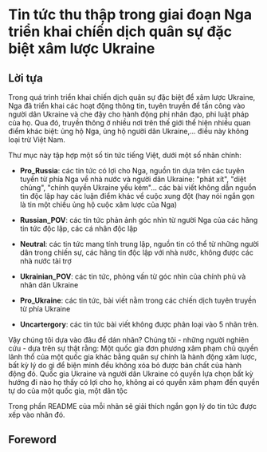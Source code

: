 # Tin tức thu thập trong giai đoạn Nga triển khai chíến dịch quân sự đặc biệt xâm lược Ukraine

## Lời tựa

Trong quá trình triển khai chiến dịch quân sự đặc biệt để xâm lược Ukraine, Nga đã triển khai các hoạt động thông tin, tuyên truyền để tấn công vào người dân Ukraine và che đậy cho hành động phi nhân đạo, phi luật pháp của họ. Qua đó, truyền thông ở nhiều nơi trên thế giới thể hiện nhiều quan điểm khác biệt: ủng hộ Nga, ủng hộ người dân Ukraine,... điều này không loại trừ Việt Nam.

Thư mục này tập hợp một số tin tức tiếng Việt, dưới một số nhãn chính:

+ __Pro_Russia__: các tin tức có lợi cho Nga, nguồn tin dựa trên các tuyên tuyền từ phía Nga về nhà nước và người dân Ukraine: "phát xít", "diệt chủng", "chính quyền Ukraine yếu kém"... các bài viết không dẫn nguồn tin độc lập hay các luận điểm khác về cuộc xung đột (hay nói ngắn gọn là tin một chiều ủng hộ cuộc xâm lược của Nga)

+ __Russian_POV__: các tin tức phản ảnh góc nhìn từ người Nga của các hãng tin tức độc lập, các cá nhân độc lập

+ __Neutral__: các tin tức mang tính trung lập, nguồn tin có thể  từ những người dân trong chiến sự, các hãng tin độc lập với nhà nước, không được các nhà nước tài trợ

+ __Ukrainian_POV__: các tin tức, phỏng vấn từ góc nhìn của chính phủ và nhân dân Ukraine

+ __Pro_Ukraine__: các tin tức, bài viết nằm trong các chiến dịch tuyên truyền từ phía Ukraine

+ __Uncartergory__: các tin tức bài viết không được phân loại vào 5 nhãn trên.

Vậy chúng tôi dựa vào đâu để dán nhãn? Chúng tôi - những người nghiên cứu - dựa trên sự thật rằng: Một quốc gia đơn phương xâm phạm chủ quyền lãnh thổ  của một quốc gia khác bằng quân sự chính là hành động xâm lược, bất kỳ lý do gì để biện minh đều không xóa bỏ được bản chất của hành động đó. Quốc gia Ukraine và người dân Ukraine có quyền lựa chọn bất kỳ hướng đi nào họ thấy có lợi cho họ, không ai có quyền xâm phạm đến quyền tự do của một quốc gia, một dân tộc

Trong phần README của mỗi nhãn sẽ giải thích ngắn gọn lý do tin tức được xếp vào nhãn đó.

## Foreword
